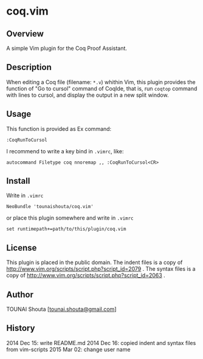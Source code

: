 coq.vim
=======

Overview
--------
A simple Vim plugin for the Coq Proof Assistant.

Description
-----------
When editing a Coq file (filename: `*.v`) whithin Vim,
this plugin provides the function of "Go to cursol" command of CoqIde,
that is,
run `coqtop` command with lines to cursol, and
display the output in a new split window.

Usage
-----
This function is provided as Ex command:

    :CoqRunToCursol

I recommend to write a key bind in `.vimrc`, like:

    autocommand Filetype coq nnoremap ,, :CoqRunToCursol<CR>

Install
-------
Write in `.vimrc`

    NeoBundle 'tounaishouta/coq.vim'

or place this plugin somewhere and write in `.vimrc`

    set runtimepath+=path/to/this/plugin/coq.vim

License
-------
This plugin is placed in the public domain.
The indent files is a copy of http://www.vim.org/scripts/script.php?script_id=2079 .
The syntax files is a copy of http://www.vim.org/scripts/script.php?script_id=2063 .

Author
------
TOUNAI Shouta [tounai.shouta@gmail.com]

History
-------
2014 Dec 15: write README.md
2014 Dec 16: copied indent and syntax files from vim-scripts
2015 Mar 02: change user name
